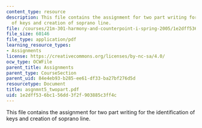 ```yaml
---
content_type: resource
description: This file contains the assignment for two part writing for the identification
  of keys and creation of soprano line.
file: /courses/21m-301-harmony-and-counterpoint-i-spring-2005/1e2dff536bc156dd3f2f903885c3ff4c_asgnmnt5_twopart.pdf
file_size: 60146
file_type: application/pdf
learning_resource_types:
- Assignments
license: https://creativecommons.org/licenses/by-nc-sa/4.0/
ocw_type: OCWFile
parent_title: Assignments
parent_type: CourseSection
parent_uid: 84e4eb93-b285-ee61-df33-ba27bf276d5d
resourcetype: Document
title: asgnmnt5_twopart.pdf
uid: 1e2dff53-6bc1-56dd-3f2f-903885c3ff4c
---
```

This file contains the assignment for two part writing for the identification of keys and creation of soprano line.